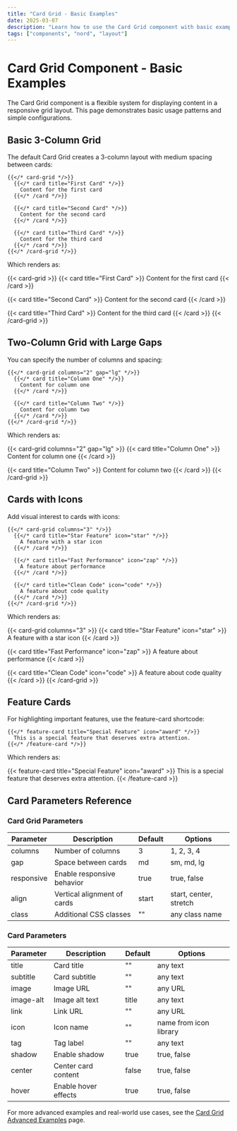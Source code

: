 ```yaml
---
title: "Card Grid - Basic Examples"
date: 2025-03-07
description: "Learn how to use the Card Grid component with basic examples"
tags: ["components", "nord", "layout"]
---
```


# Card Grid Component - Basic Examples

The Card Grid component is a flexible system for displaying content in a responsive grid layout. This page demonstrates basic usage patterns and simple configurations.

## Basic 3-Column Grid

The default Card Grid creates a 3-column layout with medium spacing between cards:

```
{{</* card-grid */>}}
  {{</* card title="First Card" */>}}
    Content for the first card
  {{</* /card */>}}
  
  {{</* card title="Second Card" */>}}
    Content for the second card
  {{</* /card */>}}
  
  {{</* card title="Third Card" */>}}
    Content for the third card
  {{</* /card */>}}
{{</* /card-grid */>}}
```

Which renders as:

{{< card-grid >}}
  {{< card title="First Card" >}}
    Content for the first card
  {{< /card >}}
  
  {{< card title="Second Card" >}}
    Content for the second card
  {{< /card >}}
  
  {{< card title="Third Card" >}}
    Content for the third card
  {{< /card >}}
{{< /card-grid >}}

## Two-Column Grid with Large Gaps

You can specify the number of columns and spacing:

```
{{</* card-grid columns="2" gap="lg" */>}}
  {{</* card title="Column One" */>}}
    Content for column one
  {{</* /card */>}}
  
  {{</* card title="Column Two" */>}}
    Content for column two
  {{</* /card */>}}
{{</* /card-grid */>}}
```

Which renders as:

{{< card-grid columns="2" gap="lg" >}}
  {{< card title="Column One" >}}
    Content for column one
  {{< /card >}}
  
  {{< card title="Column Two" >}}
    Content for column two
  {{< /card >}}
{{< /card-grid >}}

## Cards with Icons

Add visual interest to cards with icons:

```
{{</* card-grid columns="3" */>}}
  {{</* card title="Star Feature" icon="star" */>}}
    A feature with a star icon
  {{</* /card */>}}
  
  {{</* card title="Fast Performance" icon="zap" */>}}
    A feature about performance
  {{</* /card */>}}
  
  {{</* card title="Clean Code" icon="code" */>}}
    A feature about code quality
  {{</* /card */>}}
{{</* /card-grid */>}}
```

Which renders as:

{{< card-grid columns="3" >}}
  {{< card title="Star Feature" icon="star" >}}
    A feature with a star icon
  {{< /card >}}
  
  {{< card title="Fast Performance" icon="zap" >}}
    A feature about performance
  {{< /card >}}
  
  {{< card title="Clean Code" icon="code" >}}
    A feature about code quality
  {{< /card >}}
{{< /card-grid >}}

## Feature Cards

For highlighting important features, use the feature-card shortcode:

```
{{</* feature-card title="Special Feature" icon="award" */>}}
  This is a special feature that deserves extra attention.
{{</* /feature-card */>}}
```

Which renders as:

{{< feature-card title="Special Feature" icon="award" >}}
  This is a special feature that deserves extra attention.
{{< /feature-card >}}

## Card Parameters Reference

### Card Grid Parameters

| Parameter | Description | Default | Options |
|-----------|-------------|---------|---------|
| columns | Number of columns | 3 | 1, 2, 3, 4 |
| gap | Space between cards | md | sm, md, lg |
| responsive | Enable responsive behavior | true | true, false |
| align | Vertical alignment of cards | start | start, center, stretch |
| class | Additional CSS classes | "" | any class name |

### Card Parameters

| Parameter | Description | Default | Options |
|-----------|-------------|---------|---------|
| title | Card title | "" | any text |
| subtitle | Card subtitle | "" | any text |
| image | Image URL | "" | any URL |
| image-alt | Image alt text | title | any text |
| link | Link URL | "" | any URL |
| icon | Icon name | "" | name from icon library |
| tag | Tag label | "" | any text |
| shadow | Enable shadow | true | true, false |
| center | Center card content | false | true, false |
| hover | Enable hover effects | true | true, false |

For more advanced examples and real-world use cases, see the [Card Grid Advanced Examples](/posts/card-grid-advanced) page.
